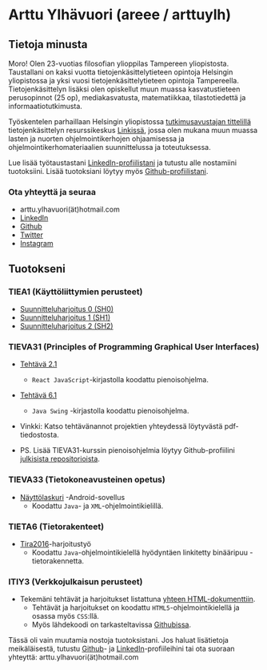 # Arttu Ylhävuori (areee / arttuylh)

## Tietoja minusta

Moro! Olen 23-vuotias filosofian ylioppilas Tampereen yliopistosta. Taustallani on kaksi vuotta tietojenkäsittelytieteen opintoja Helsingin yliopistossa ja yksi vuosi tietojenkäsittelytieteen opintoja Tampereella. Tietojenkäsittelyn lisäksi olen opiskellut muun muassa kasvatustieteen perusopinnot (25 op), mediakasvatusta, matematiikkaa, tilastotiedettä ja informaatiotutkimusta.

Työskentelen parhaillaan Helsingin yliopistossa [tutkimusavustajan tittelillä](https://www.cs.helsinki.fi/people/ylhavuor) tietojenkäsittelyn resurssikeskus [Linkissä](http://linkki.cs.helsinki.fi/), jossa olen mukana muun muassa lasten ja nuorten ohjelmointikerhojen ohjaamisessa ja ohjelmointikerhomateriaalien suunnittelussa ja toteutuksessa.

Lue lisää työtaustastani [LinkedIn-profiilistani](https://www.linkedin.com/in/arttuylh/) ja tutustu alle nostamiini tuotoksiini. Lisää tuotoksiani löytyy myös [Github-profiilistani](https://github.com/areee/).

### Ota yhteyttä ja seuraa
- arttu.ylhavuori(ät)hotmail.com
- [LinkedIn](https://www.linkedin.com/in/arttuylh/)
- [Github](https://github.com/areee/)
- [Twitter](https://twitter.com/arttuylh)
- [Instagram](https://www.instagram.com/arttuylh/)

## Tuotokseni

### TIEA1 (Käyttöliittymien perusteet)
- [Suunnitteluharjoitus 0 (SH0)](https://github.com/areee/tiea1_sh0)
- [Suunnitteluharjoitus 1 (SH1)](https://github.com/areee/tiea1_sh1)
- [Suunnitteluharjoitus 2 (SH2)](https://github.com/areee/tiea1_sh2)

### TIEVA31 (Principles of Programming Graphical User Interfaces)
- [Tehtävä 2.1](https://github.com/areee/tieva31_exercise2_1)  
  - `React JavaScript`-kirjastolla koodattu pienoisohjelma.
- [Tehtävä 6.1](https://github.com/areee/tieva31_exercise6_1)
  - `Java Swing` -kirjastolla koodattu pienoisohjelma.

- Vinkki: Katso tehtävänannot projektien yhteydessä löytyvästä pdf-tiedostosta.
- PS. Lisää TIEVA31-kurssin pienoisohjelmia löytyy Github-profiilini [julkisista repositorioista](https://github.com/areee?tab=repositories).

### TIEVA33 (Tietokoneavusteinen opetus)
- [Näyttölaskuri](https://github.com/areee/RiippuvaisApp) -Android-sovellus
  - Koodattu `Java`- ja `XML`-ohjelmointikielillä.

### TIETA6 (Tietorakenteet)
- [Tira2016](https://github.com/areee/Tira2016/)-harjoitustyö
  - Koodattu `Java`-ohjelmointikielellä hyödyntäen linkitetty binääripuu -tietorakennetta.

### ITIY3 (Verkkojulkaisun perusteet)
- Tekemäni tehtävät ja harjoitukset listattuna [yhteen HTML-dokumenttiin](https://areee.github.io/itiy3/).
  - Tehtävät ja harjoitukset on koodattu `HTML5`-ohjelmointikielellä ja osassa myös `CSS`:llä.
  - Myös lähdekoodi on tarkasteltavissa [Githubissa](https://github.com/areee/itiy3).


Tässä oli vain muutamia nostoja tuotoksistani. Jos haluat lisätietoja meikäläisestä, tutustu [Github](https://github.com/areee/)- ja [LinkedIn](https://www.linkedin.com/in/arttuylh/)-profiileihini tai ota suoraan yhteyttä: arttu.ylhavuori(ät)hotmail.com
